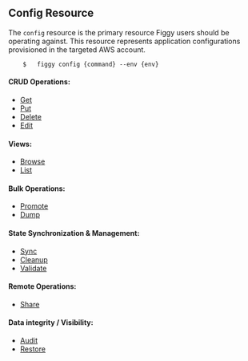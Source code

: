 
## Config Resource

The `config` resource is the primary resource Figgy users should be operating against. This resource represents application
configurations provisioned in the targeted AWS account. 

```
    $   figgy config {command} --env {env}
```

#### CRUD Operations: 

- [Get](/commands/config/get/)
- [Put](/commands/config/put/)
- [Delete](/commands/config/delete/)
- [Edit](/commands/config/edit/)

#### Views: 

- [Browse](/commands/config/browse/)
- [List](/commands/config/list/)

#### Bulk Operations: 

- [Promote](/commands/config/promote/)
- [Dump](/commands/config/dump/)

#### State Synchronization & Management: 

- [Sync](/commands/config/sync/)
- [Cleanup](/commands/config/cleanup/)
- [Validate](/commands/config/validate/)

#### Remote Operations: 

- [Share](/commands/config/share/)


#### Data integrity / Visibility: 

- [Audit](/commands/config/audit/)
- [Restore](/commands/config/restore/)
